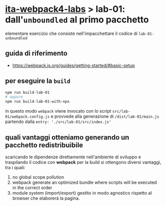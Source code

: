 # [ita-webpack4-labs](../..) > **lab-01**: dall'`unboundled` al primo pacchetto
elementare esercizio che consiste nell'impacchettare il codice di `lab-01-unboundled` 
## guida di riferimento
- https://webpack.js.org/guides/getting-started/#basic-setup

## per eseguire la `build`
``` bash
npm run build-lab-01
# oppure
npm run build-lab-01-with-npx
```
in questo modo `webpack` viene invocato con lo script `src/lab-01/webpack.config.js` e  provvede alla generazione di `/dist/lab-01/main.js` partendo dalla `entry: './src/lab-01/src/index.js'`

## quali vantaggi otteniamo generando un pacchetto redistribuibile
scaricando le dipendenze direttamente nell'ambiente di sviluppo e traspilando il codice con **webpack** per la build si ottengono diversi vantaggi, tra i quali:  
1. no global scope pollution
2. webpack generate an optimized bundle where scripts will be executed in the correct order
3. module system (import/export) gestito in modo agnostico rispetto al browser che elaborerà la pagina.
